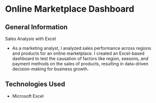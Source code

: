 # Online Marketplace Dashboard
## General Information
Sales Analysis with Excel

* As a marketing analyst, I analyzed sales performance across regions and products for an online marketplace. I created an Excel-based dashboard to test the causation of factors like region, seasons, and payment methods on the sales of products, resulting in data-driven decision-making for business growth.

## Technologies Used
* Microsoft Excel
